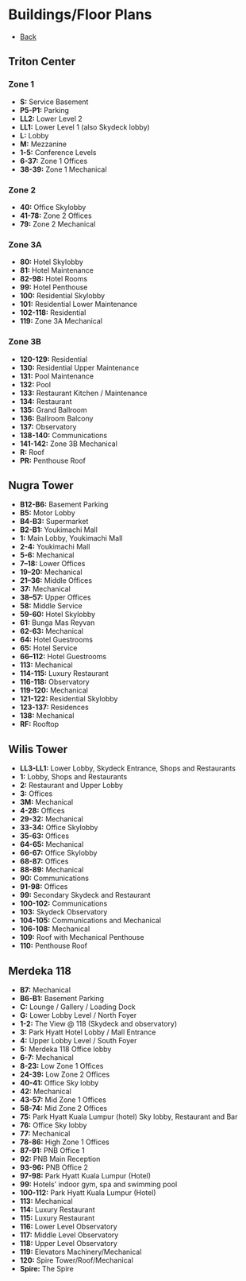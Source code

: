 # Buildings/Floor Plans
- [Back](https://github.com/12345678-Nope-IP-23232323/extendedmaster113/tree/main)
## Triton Center
### Zone 1
- **S:** Service Basement
- **P5-P1:** Parking
- **LL2:** Lower Level 2
- **LL1:** Lower Level 1 (also Skydeck lobby)
- **L:** Lobby
- **M:** Mezzanine
- **1-5:** Conference Levels
- **6-37:** Zone 1 Offices
- **38-39:** Zone 1 Mechanical
### Zone 2
- **40:** Office Skylobby
- **41-78:** Zone 2 Offices
- **79:** Zone 2 Mechanical
### Zone 3A
- **80:** Hotel Skylobby
- **81:** Hotel Maintenance
- **82-98:** Hotel Rooms
- **99:** Hotel Penthouse
- **100:** Residential Skylobby
- **101:** Residential Lower Maintenance
- **102-118:** Residential
- **119:** Zone 3A Mechanical
### Zone 3B
- **120-129:** Residential
- **130:** Residential Upper Maintenance
- **131:** Pool Maintenance
- **132:** Pool
- **133:** Restaurant Kitchen / Maintenance
- **134:** Restaurant
- **135:** Grand Ballroom
- **136:** Ballroom Balcony
- **137:** Observatory
- **138-140:** Communications
- **141-142:** Zone 3B Mechanical
- **R:** Roof
- **PR:** Penthouse Roof
## Nugra Tower
- **B12-B6:** Basement Parking
- **B5:** Motor Lobby
- **B4-B3:** Supermarket
- **B2-B1:** Youkimachi Mall
- **1:** Main Lobby, Youkimachi Mall
- **2-4:** Youkimachi Mall
- **5-6:** Mechanical
- **7–18:** Lower Offices
- **19–20:** Mechanical
- **21–36:** Middle Offices
- **37:** Mechanical
- **38–57:** Upper Offices
- **58:** Middle Service
- **59-60:** Hotel Skylobby
- **61:** Bunga Mas Reyvan
- **62-63:** Mechanical
- **64:** Hotel Guestrooms
- **65:** Hotel Service
- **66–112:** Hotel Guestrooms
- **113:** Mechanical
- **114-115:** Luxury Restaurant
- **116-118:** Observatory
- **119-120:** Mechanical
- **121-122:** Residential Skylobby
- **123-137:** Residences
- **138:** Mechanical
- **RF:** Rooftop
## Wilis Tower
- **LL3-LL1:** Lower Lobby, Skydeck Entrance, Shops and Restaurants
- **1:** Lobby, Shops and Restaurants
- **2:** Restaurant and Upper Lobby
- **3:** Offices
- **3M:** Mechanical
- **4-28:** Offices
- **29-32:** Mechanical
- **33-34:** Office Skylobby
- **35-63:** Offices
- **64-65:** Mechanical
- **66-67:** Office Skylobby
- **68-87:** Offices
- **88-89:** Mechanical
- **90:** Communications
- **91-98:** Offices
- **99:** Secondary Skydeck and Restaurant
- **100-102:** Communications
- **103:** Skydeck Observatory
- **104-105:** Communications and Mechanical
- **106-108:** Mechanical
- **109:** Roof with Mechanical Penthouse
- **110:** Penthouse Roof
## Merdeka 118
- **B7:** Mechanical
- **B6-B1:** Basement Parking
- **C:** Lounge / Gallery / Loading Dock
- **G:** Lower Lobby Level / North Foyer
- **1-2:** The View @ 118 (Skydeck and observatory)
- **3:** Park Hyatt Hotel Lobby / Mall Entrance
- **4:** Upper Lobby Level / South Foyer
- **5:** Merdeka 118 Office lobby
- **6-7:** Mechanical
- **8-23:** Low Zone 1 Offices
- **24-39:** Low Zone 2 Offices
- **40-41:** Office Sky lobby
- **42:** Mechanical
- **43-57:** Mid Zone 1 Offices
- **58-74:** Mid Zone 2 Offices
- **75:** Park Hyatt Kuala Lumpur (hotel) Sky lobby, Restaurant and Bar
- **76:** Office Sky lobby
- **77:** Mechanical
- **78-86:** High Zone 1 Offices
- **87-91:** PNB Office 1
- **92:** PNB Main Reception
- **93-96:** PNB Office 2
- **97-98:** Park Hyatt Kuala Lumpur (Hotel)
- **99:** Hotels' indoor gym, spa and swimming pool
- **100-112:** Park Hyatt Kuala Lumpur (Hotel)
- **113:** Mechanical
- **114:** Luxury Restaurant
- **115:** Luxury Restaurant
- **116:** Lower Level Observatory
- **117:** Middle Level Observatory
- **118:** Upper Level Observatory
- **119:** Elevators Machinery/Mechanical
- **120:** Spire Tower/Roof/Mechanical
- **Spire:** The Spire

